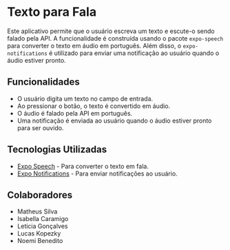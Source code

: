 # Texto para Fala

Este aplicativo permite que o usuário escreva um texto e escute-o sendo falado pela API. A funcionalidade é construída usando o pacote `expo-speech` para converter o texto em áudio em português. Além disso, o `expo-notifications` é utilizado para enviar uma notificação ao usuário quando o áudio estiver pronto.

## Funcionalidades

- O usuário digita um texto no campo de entrada.
- Ao pressionar o botão, o texto é convertido em áudio.
- O áudio é falado pela API em português.
- Uma notificação é enviada ao usuário quando o áudio estiver pronto para ser ouvido.

## Tecnologias Utilizadas

- [Expo Speech](https://docs.expo.dev/versions/latest/sdk/speech/) - Para converter o texto em fala.
- [Expo Notifications](https://docs.expo.dev/versions/latest/sdk/notifications/) - Para enviar notificações ao usuário.

## Colaboradores

 - Matheus Silva
 - Isabella Caramigo
 - Leticia Gonçalves
 - Lucas Kopezky
 - Noemi Benedito
